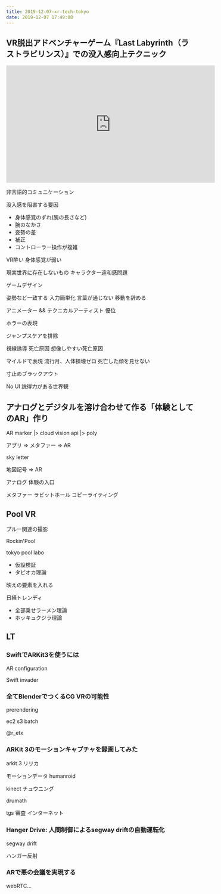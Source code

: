 ```yaml
---
title: 2019-12-07-xr-tech-tokyo
date: 2019-12-07 17:49:08
---
```


## VR脱出アドベンチャーゲーム『Last Labyrinth（ラストラビリンス）』での没入感向上テクニック

<iframe width="560" height="315" src="https://www.youtube.com/embed/3EpgRaN9TnM" frameborder="0" allow="accelerometer; autoplay; encrypted-media; gyroscope; picture-in-picture" allowfullscreen></iframe>

非言語的コミュニケーション

没入感を阻害する要因

- 身体感覚のずれ(腕の長さなど)
- 腕のなかさ
- 姿勢の差
- 補正
- コントローラー操作が複雑

VR酔い
身体感覚が弱い

現実世界に存在しないもの
キャラクター違和感問題

ゲームデザイン

姿勢など一致する
入力簡単化
言葉が通じない
移動を辞める

アニメーター && テクニカルアーティスト 優位

ホラーの表現

ジャンプスケアを排除

視線誘導
死亡原因
想像しやすい死亡原因

マイルドで表現
流行月、人体損壊ゼロ
死亡した顔を見せない

寸止めブラックアウト

No UI
説得力がある世界観

## アナログとデジタルを溶け合わせて作る「体験としてのAR」作り

AR marker
|> cloud vision api
|> poly

アプリ => メタファー => AR

sky letter

地図記号 => AR

アナログ 体験の入口

メタファー
ラビットホール
コピーライティング

## Pool VR
プルー関連の撮影

Rockin'Pool

tokyo pool labo

- 仮設検証
- タピオカ理論

映えの要素を入れる

日経トレンディ

- 全部乗せラーメン理論
- ホッキュクジラ理論

## LT

### SwiftでARKit3を使うには

AR configuration

Swift invader

### 全てBlenderでつくるCG VRの可能性

prerendering

ec2 s3 batch

@r_etx

### ARKit 3のモーションキャプチャを録画してみた

arkit 3
リリカ

モーションデータ
humanroid


kinect
チュウニング

drumath

tgs 審査 インターネット


### Hanger Drive: 人間制御によるsegway driftの自動運転化

segway drift

ハンガー反射

### ARで悪の会議を実現する

webRTC...